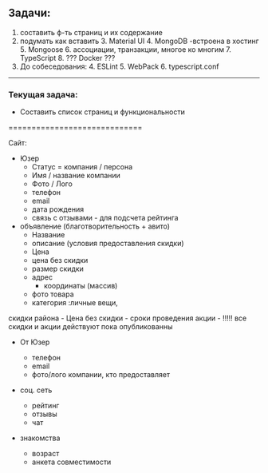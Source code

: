 ## Задачи:
1. составить ф-ть страниц и их содержание
2. подумать как вставить 
   3. Material UI
   4. MongoDB -встроена в хостинг
      5. Mongoose
         6. ассоциации, транзакции, многое ко многим
   7. TypeScript
   8. ??? Docker ???
3. До собеседования:
   4. ESLint
   5. WebPack
   6. typescript.conf
---

### Текущая задача:
* Составить список страниц и функциональности



=============================

Сайт:
- Юзер
    - Статус = компания / персона
    - Имя /  название компании
    - Фото / Лого
    - телефон 
    - email
    - дата рождения
    - связь с отзывами - для подсчета рейтинга
- объявление (благотворительность + авито)
     - Название
     - описание (условия предоставления скидки)
     - Цена
     - цена без скидки
     - размер скидки
     - адрес
       - координаты (массив)
    - фото товара
    - категория :личные вещи, 
  


    

скидки района
     - Цена без скидки
    - сроки проведения акции 
    - !!!!! все скидки и акции действуют пока опубликованны
  - От Юзер
    - телефон
    - email
    - фото/лого компании, кто предоставляет






- соц. сеть 
   - рейтинг
   - отзывы
   - чат
- знакомства
   - возраст 
   - анкета совместимости